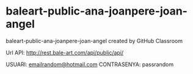 # baleart-public-ana-joanpere-joan-angel
baleart-public-ana-joanpere-joan-angel created by GitHub Classroom

 Url API: http://rest.bale-art.com/api/public/api/
 
 USUARI: emailrandom@hotmail.com
 CONTRASENYA: passrandom
